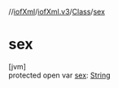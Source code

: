 //[iofXml](../../../index.md)/[iofXml.v3](../index.md)/[Class](index.md)/[sex](sex.md)

# sex

[jvm]\
protected open var [sex](sex.md): [String](https://docs.oracle.com/javase/8/docs/api/java/lang/String.html)
